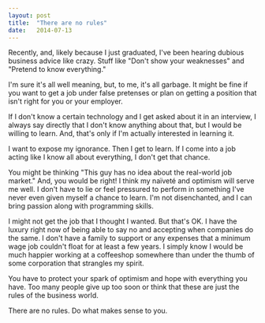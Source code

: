 ```yaml
---
layout: post
title:  "There are no rules"
date:   2014-07-13
---
```


Recently, and, likely because I just graduated, I've been hearing dubious business advice like crazy. Stuff like "Don't show your weaknesses" and "Pretend to know everything."

I'm sure it's all well meaning, but, to me, it's all garbage. It might be fine if you want to get a job under false pretenses or plan on getting a position that isn't right for you or your employer.

If I don't know a certain technology and I get asked about it in an interview, I always say directly that I don't know anything about that, but I would be willing to learn. And, that's only if I'm actually interested in learning it.

I want to expose my ignorance. Then I get to learn. If I come into a job acting like I know all about everything, I don't get that chance.

You might be thinking "This guy has no idea about the real-world job market." And, you would be right! I think my naïveté and optimism will serve me well. I don't have to lie or feel pressured to perform in something I've never even given myself a chance to learn. I'm not disenchanted, and I can bring passion along with programming skills.

I might not get the job that I thought I wanted. But that's OK. I have the luxury right now of being able to say no and accepting when companies do the same. I don't have a family to support or any expenses that a minimum wage job couldn't float for at least a few years. I simply know I would be much happier working at a coffeeshop somewhere than under the thumb of some corporation that strangles my spirit.

You have to protect your spark of optimism and hope with everything you have. Too many people give up too soon or think that these are just the rules of the business world.

There are no rules. Do what makes sense to you.
